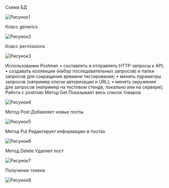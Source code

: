 Схема БД

![Рисунок1](https://github.com/user-attachments/assets/33933570-35dd-4d9a-a06a-1f4a1cf2f746)


 Класс generics
 
![Рисунок2](https://github.com/user-attachments/assets/f688d2a4-6b8c-442e-99cb-b102edb36a68)




Класс permissions

 ![Рисунок3](https://github.com/user-attachments/assets/07988745-072c-4010-9d0e-70a6055f700c)


Использование Postman
•	составлять и отправлять HTTP-запросы к API;
•	создавать коллекции (набор последовательных запросов) и папки запросов для сокращения времени тестирования;
•	менять параметры запросов (например ключи авторизации и URL);
•	менять окружения для запросов (например на тестовом стенде, локально или на сервере);
Работа с postman Метод Get  Показывает весь список товаров

 ![Рисунок4](https://github.com/user-attachments/assets/7c8a56d8-b60a-4ff9-9c74-b3d5778fa85f)

Метод Post   Добавляет новые посты

 ![Рисунок5](https://github.com/user-attachments/assets/8c8b3b6f-90e5-41ca-8fb7-cfa0096c43c2)

Метод Put  Редактирует информацию в постах

 ![Рисунок6](https://github.com/user-attachments/assets/2673a281-10c3-4a50-9309-395d67a93ffe)

Метод Delete Удаляет пост

 ![Рисунок7](https://github.com/user-attachments/assets/3f3d42dc-2191-4851-a889-acf0635d4947)

Получение токена

![Рисунок8](https://github.com/user-attachments/assets/d45a46b0-463a-44ca-a50e-34acef01ea41)
